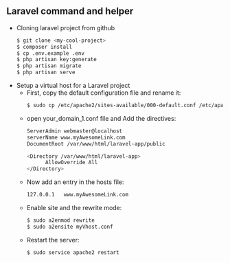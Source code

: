 ## Laravel command and helper
- Cloning laravel project from github
  ```bash
  $ git clone <my-cool-project>
  $ composer install
  $ cp .env.example .env
  $ php artisan key:generate
  $ php artisan migrate
  $ php artisan serve
  ```
- Setup a virtual host for a Laravel project
  - First, copy the default configuration file and rename it:
    ```bash
    $ sudo cp /etc/apache2/sites-available/000-default.conf /etc/apache2/sites-available/your_domain_1.conf
    ```
  - open your_domain_1.conf file and Add the directives:
    ```bash
    ServerAdmin webmaster@localhost
    serverName www.myAwesomeLink.com
    DocumentRoot /var/www/html/laravel-app/public
  
    <Directory /var/www/html/laravel-app>
          AllowOverride All
    </Directory>
    ```
  - Now add an entry in the hosts file:
    ```bash
    127.0.0.1   www.myAwesomeLink.com
    ```
  - Enable site and the rewrite mode:
    ```bash
    $ sudo a2enmod rewrite
    $ sudo a2ensite myVhost.conf
    ```
  - Restart the server:
    ```bash
    $ sudo service apache2 restart
    ```
